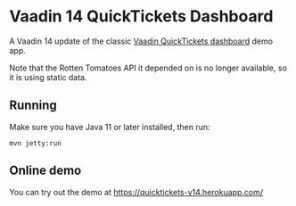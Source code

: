 # Vaadin 14 QuickTickets Dashboard

A Vaadin 14 update of the classic [Vaadin QuickTickets dashboard](https://demo.vaadin.com/dashboard/) demo app. 

Note that the Rotten Tomatoes API it depended on is no longer available, so it is using static data. 

## Running
Make sure you have Java 11 or later installed, then run:

`mvn jetty:run`

## Online demo

You can try out the demo at https://quicktickets-v14.herokuapp.com/